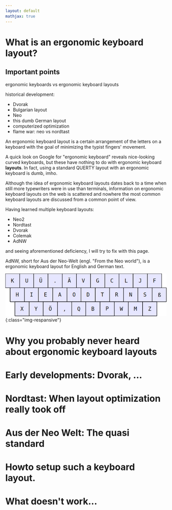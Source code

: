 ```yaml
---
layout: default
mathjax: true
---
```


# What is an ergonomic keyboard layout?

## Important points

ergonomic keyboards vs ergonomic keyboard layouts

historical development:
* Dvorak
* Bulgarian layout
* Neo
* this dumb German layout
* computerized optimization
* flame war: neo vs nordtast

An ergonomic keyboard layout is a certain arrangement of the letters on a keyboard
with the goal of minimizing the typist fingers' movement.

A quick look on Google for "ergonomic keyboard" reveals nice-looking curved keyboards,
but these have nothing to do with ergonomic keyboard **layouts**. In fact, using 
a standard QUERTY layout with an ergonomic keyboard is dumb, imho.

Although the idea of ergonomic keyboard layouts dates back to a time when still
more typewriters were in use than terminals, information on ergonomic keyboard
layouts on the web is scattered and nowhere the most common keyboard layouts are
discussed from a common point of view.

Having learned multiple keyboard layouts:
* Neo2
* Nordtast
* Dvorak
* Colemak
* AdNW

and seeing aforementioned deficiency, I will try to fix with this page.

AdNW, short for Aus der Neo-Welt (engl. "From the Neo world"), is a ergonomic 
keyboard layout for English and German text.

![adnw](assets/neowelt11.jpg){:class="img-respansive"}

# Why you probably never heard about ergonomic keyboard layouts

# Early developments: Dvorak, ...

# Nordtast: When layout optimization really took off

# Aus der Neo Welt: The quasi standard

# Howto setup such a keyboard layout.

# What doesn't work...
